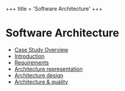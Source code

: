 +++
title = 'Software Architecture'
+++
# Software Architecture
- [Case Study Overview](case-study/)
- [Introduction](introduction/)
- [Requirements](requirements/)
- [Architecture representation](architecture-representation/)
- [Architecture design](architecture-design/)
- [Architecture & quality](architecture-quality/)

